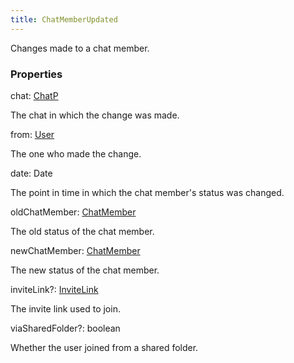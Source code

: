 ```yaml
---
title: ChatMemberUpdated
---
```


Changes made to a chat member.

### Properties

<div class="flex flex-col gap-3"><div><div class="flex gap-2"><div class="font-mono p" id="p_chat" data-anchor><span class="font-bold">chat</span><span class="opacity-50">:</span> <a href="/gh/types/chatp"  >ChatP</a></div></div><div class="pl-3"><div class="no-margin">

The chat in which the change was made.

</div></div></div><div><div class="flex gap-2"><div class="font-mono p" id="p_from" data-anchor><span class="font-bold">from</span><span class="opacity-50">:</span> <a href="/gh/types/user"  >User</a></div></div><div class="pl-3"><div class="no-margin">

The one who made the change.

</div></div></div><div><div class="flex gap-2"><div class="font-mono p" id="p_date" data-anchor><span class="font-bold">date</span><span class="opacity-50">:</span> <span href="/">Date</span></div></div><div class="pl-3"><div class="no-margin">

The point in time in which the chat member's status was changed.

</div></div></div><div><div class="flex gap-2"><div class="font-mono p" id="p_oldChatMember" data-anchor><span class="font-bold">oldChatMember</span><span class="opacity-50">:</span> <a href="/gh/types/chatmember"  >ChatMember</a></div></div><div class="pl-3"><div class="no-margin">

The old status of the chat member.

</div></div></div><div><div class="flex gap-2"><div class="font-mono p" id="p_newChatMember" data-anchor><span class="font-bold">newChatMember</span><span class="opacity-50">:</span> <a href="/gh/types/chatmember"  >ChatMember</a></div></div><div class="pl-3"><div class="no-margin">

The new status of the chat member.

</div></div></div><div><div class="flex gap-2"><div class="font-mono p" id="p_inviteLink" data-anchor><span class="font-bold">inviteLink</span><span class="opacity-50"><span title="Optional" class="cursor-help">?</span>:</span> <a href="/gh/types/invitelink"  >InviteLink</a></div></div><div class="pl-3"><div class="no-margin">

The invite link used to join.

</div></div></div><div><div class="flex gap-2"><div class="font-mono p" id="p_viaSharedFolder" data-anchor><span class="font-bold">viaSharedFolder</span><span class="opacity-50"><span title="Optional" class="cursor-help">?</span>:</span> <span>boolean</span></div></div><div class="pl-3"><div class="no-margin">

Whether the user joined from a shared folder.

</div></div></div></div>

